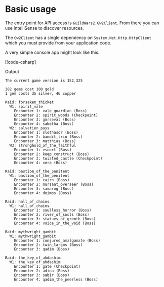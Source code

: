 # Basic usage

The entry point for API access is `GuildWars2.Gw2Client`. From there you can use IntelliSense to discover resources.

The `Gw2Client` has a single dependency on `System.Net.Http.HttpClient` which you must provide from your application code.

A very simple console app might look like this.

[!code-csharp[](../../samples/BasicUsage/Program.cs?highlight=4-5,9,14,20)]

Output

``` text
The current game version is 152,325

282 gems cost 100 gold
1 gem costs 35 silver, 46 copper

Raid: forsaken_thicket
  W1: spirit_vale
    Encounter 1: vale_guardian (Boss)
    Encounter 2: spirit_woods (Checkpoint)
    Encounter 3: gorseval (Boss)
    Encounter 4: sabetha (Boss)
  W2: salvation_pass
    Encounter 1: slothasor (Boss)
    Encounter 2: bandit_trio (Boss)
    Encounter 3: matthias (Boss)
  W3: stronghold_of_the_faithful
    Encounter 1: escort (Boss)
    Encounter 2: keep_construct (Boss)
    Encounter 3: twisted_castle (Checkpoint)
    Encounter 4: xera (Boss)

Raid: bastion_of_the_penitent
  W1: bastion_of_the_penitent
    Encounter 1: cairn (Boss)
    Encounter 2: mursaat_overseer (Boss)
    Encounter 3: samarog (Boss)
    Encounter 4: deimos (Boss)

Raid: hall_of_chains
  W1: hall_of_chains
    Encounter 1: soulless_horror (Boss)
    Encounter 2: river_of_souls (Boss)
    Encounter 3: statues_of_grenth (Boss)
    Encounter 4: voice_in_the_void (Boss)

Raid: mythwright_gambit
  W1: mythwright_gambit
    Encounter 1: conjured_amalgamate (Boss)
    Encounter 2: twin_largos (Boss)
    Encounter 3: qadim (Boss)

Raid: the_key_of_ahdashim
  W1: the_key_of_ahdashim
    Encounter 1: gate (Checkpoint)
    Encounter 2: adina (Boss)
    Encounter 3: sabir (Boss)
    Encounter 4: qadim_the_peerless (Boss)
```